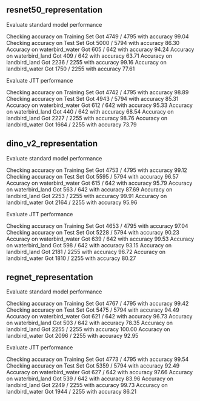 ## resnet50_representation


Evaluate standard model performance

Checking accuracy on Training Set
Got 4749 / 4795 with accuracy 99.04
Checking accuracy on Test Set
Got 5000 / 5794 with accuracy 86.30
Accuracy on waterbird_water
Got 605 / 642 with accuracy 94.24
Accuracy on waterbird_land
Got 409 / 642 with accuracy 63.71
Accuracy on landbird_land
Got 2236 / 2255 with accuracy 99.16
Accuracy on landbird_water
Got 1750 / 2255 with accuracy 77.61


Evaluate JTT performance

Checking accuracy on Training Set
Got 4742 / 4795 with accuracy 98.89
Checking accuracy on Test Set
Got 4943 / 5794 with accuracy 85.31
Accuracy on waterbird_water
Got 612 / 642 with accuracy 95.33
Accuracy on waterbird_land
Got 440 / 642 with accuracy 68.54
Accuracy on landbird_land
Got 2227 / 2255 with accuracy 98.76
Accuracy on landbird_water
Got 1664 / 2255 with accuracy 73.79


## dino_v2_representation


Evaluate standard model performance

Checking accuracy on Training Set
Got 4753 / 4795 with accuracy 99.12
Checking accuracy on Test Set
Got 5595 / 5794 with accuracy 96.57
Accuracy on waterbird_water
Got 615 / 642 with accuracy 95.79
Accuracy on waterbird_land
Got 563 / 642 with accuracy 87.69
Accuracy on landbird_land
Got 2253 / 2255 with accuracy 99.91
Accuracy on landbird_water
Got 2164 / 2255 with accuracy 95.96


Evaluate JTT performance

Checking accuracy on Training Set
Got 4653 / 4795 with accuracy 97.04
Checking accuracy on Test Set
Got 5228 / 5794 with accuracy 90.23
Accuracy on waterbird_water
Got 639 / 642 with accuracy 99.53
Accuracy on waterbird_land
Got 598 / 642 with accuracy 93.15
Accuracy on landbird_land
Got 2181 / 2255 with accuracy 96.72
Accuracy on landbird_water
Got 1810 / 2255 with accuracy 80.27


## regnet_representation

Evaluate standard model performance

Checking accuracy on Training Set
Got 4767 / 4795 with accuracy 99.42
Checking accuracy on Test Set
Got 5475 / 5794 with accuracy 94.49
Accuracy on waterbird_water
Got 621 / 642 with accuracy 96.73
Accuracy on waterbird_land
Got 503 / 642 with accuracy 78.35
Accuracy on landbird_land
Got 2255 / 2255 with accuracy 100.00
Accuracy on landbird_water
Got 2096 / 2255 with accuracy 92.95


Evaluate JTT performance

Checking accuracy on Training Set
Got 4773 / 4795 with accuracy 99.54
Checking accuracy on Test Set
Got 5359 / 5794 with accuracy 92.49
Accuracy on waterbird_water
Got 627 / 642 with accuracy 97.66
Accuracy on waterbird_land
Got 539 / 642 with accuracy 83.96
Accuracy on landbird_land
Got 2249 / 2255 with accuracy 99.73
Accuracy on landbird_water
Got 1944 / 2255 with accuracy 86.21